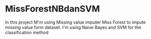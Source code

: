 # MissForestNBdanSVM

In this project M'm using Missing value imputer Miss Forest to impute missing value form dataset.
I'm using Naive Bayes and SVM for the classification method
